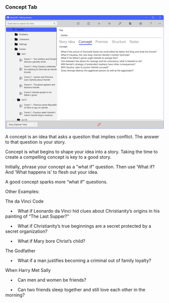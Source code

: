 ### Concept Tab ###


![](Overview-Concept-Tab.png)

A concept is an idea that asks a question that implies conflict.  The answer to that question is your story.   <br/>

Concept is what begins to shape your idea into a story. Taking the time to create a compelling concept is key to a good story.  <br/>

Initially, phrase your concept as a "what if" question. Then use ‘What if? And ‘What happens is’ to flesh out your idea.  <br/>

A good concept sparks more “what if” questions. <br/>

Other Examples: <br/>

The da Vinci Code <br/>

&nbsp;&nbsp;&nbsp;&nbsp;•&nbsp;&nbsp;&nbsp;&nbsp;What if Leonardo da Vinci hid clues about Christianity’s origins in his painting of “The Last Supper?”

&nbsp;&nbsp;&nbsp;&nbsp;•&nbsp;&nbsp;&nbsp;&nbsp;What if Christianity’s true beginnings are a secret protected by a secret organization?

&nbsp;&nbsp;&nbsp;&nbsp;•&nbsp;&nbsp;&nbsp;&nbsp;What if Mary bore Christ’s child?


The Godfather <br/>

&nbsp;&nbsp;&nbsp;&nbsp;•&nbsp;&nbsp;&nbsp;&nbsp;What if a man justifies becoming a criminal out of family loyalty?


When Harry Met Sally <br/>

&nbsp;&nbsp;&nbsp;&nbsp;•&nbsp;&nbsp;&nbsp;&nbsp;Can men and women be friends? 

&nbsp;&nbsp;&nbsp;&nbsp;•&nbsp;&nbsp;&nbsp;&nbsp;Can two friends sleep together and still love each other in the morning?







&nbsp;&nbsp;&nbsp;&nbsp;&nbsp;&nbsp;&nbsp;&nbsp; <br/>

